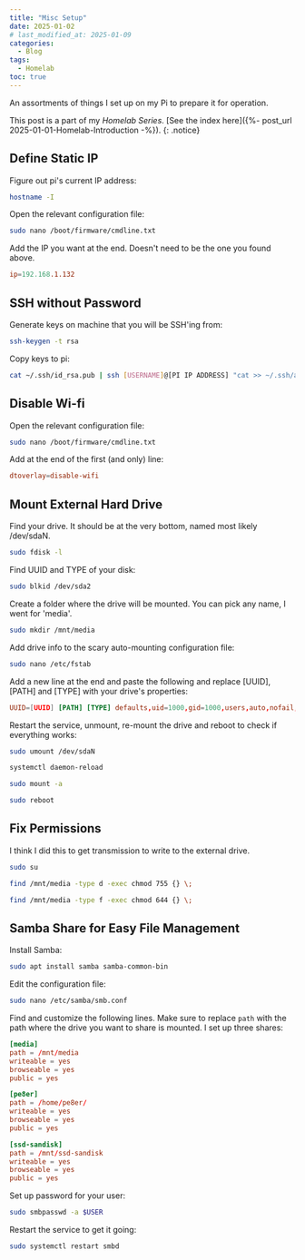 ```yaml
---
title: "Misc Setup"
date: 2025-01-02
# last_modified_at: 2025-01-09
categories:
  - Blog
tags:
  - Homelab
toc: true
---
```


An assortments of things I set up on my Pi to prepare it for operation.

<!--more-->

This post is a part of my *Homelab Series*. [See the index here]({%- post_url 2025-01-01-Homelab-Introduction -%}).
{: .notice}


## Define Static IP

Figure out pi's current IP address:

```bash
hostname -I
```

Open the relevant configuration file:

```bash
sudo nano /boot/firmware/cmdline.txt
```

Add the IP you want at the end. Doesn't need to be the one you found above.

```conf
ip=192.168.1.132
```

## SSH without Password

Generate keys on machine that you will be SSH'ing from:

```bash
ssh-keygen -t rsa
```

Copy keys to pi:

```bash
cat ~/.ssh/id_rsa.pub | ssh [USERNAME]@[PI IP ADDRESS] "cat >> ~/.ssh/authorized_keys"
```


## Disable Wi-fi

Open the relevant configuration file:

```bash
sudo nano /boot/firmware/cmdline.txt
```

Add at the end of the first (and only) line:

```conf
dtoverlay=disable-wifi
```

## Mount External Hard Drive

Find your drive. It should be at the very bottom, named most likely /dev/sdaN.
```bash
sudo fdisk -l
```
Find UUID and TYPE of your disk:
```bash
sudo blkid /dev/sda2
```
Create a folder where the drive will be mounted. You can pick any name, I went for 'media'.
```bash
sudo mkdir /mnt/media
```
Add drive info to the scary auto-mounting configuration file:
```bash
sudo nano /etc/fstab
```

Add a new line at the end and paste the following and replace [UUID], [PATH] and [TYPE] with your drive's properties:

```conf
UUID=[UUID] [PATH] [TYPE] defaults,uid=1000,gid=1000,users,auto,nofail,noatime 0 0
```
Restart the service, unmount, re-mount the drive and reboot to check if everything works:

```bash
sudo umount /dev/sdaN
```

```bash
systemctl daemon-reload
```

```bash
sudo mount -a
```

```bash
sudo reboot
```

## Fix Permissions

I think I did this to get transmission to write to the external drive.

```bash
sudo su
```
```bash
find /mnt/media -type d -exec chmod 755 {} \;
```
```bash
find /mnt/media -type f -exec chmod 644 {} \;
```

## Samba Share for Easy File Management

Install Samba:

```bash
sudo apt install samba samba-common-bin
```

Edit the configuration file:

```bash
sudo nano /etc/samba/smb.conf
```

Find and customize the following lines. Make sure to replace `path` with the path where the drive you want to share is mounted. I set up three shares:

```conf
[media]
path = /mnt/media
writeable = yes
browseable = yes
public = yes

[pe8er]
path = /home/pe8er/
writeable = yes
browseable = yes
public = yes

[ssd-sandisk]
path = /mnt/ssd-sandisk
writeable = yes
browseable = yes
public = yes
```

Set up password for your user:

```bash
sudo smbpasswd -a $USER
```

Restart the service to get it going:

```bash
sudo systemctl restart smbd
```
